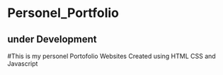 # Personel_Portfolio
## under Development

#This is my personel Portofolio Websites Created using HTML CSS and Javascript